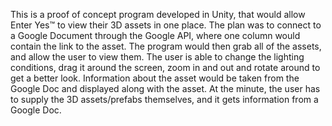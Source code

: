 This is a proof of concept program developed in Unity, that would allow Enter Yes™ to view their 3D assets in one place. The plan was to connect to a Google Document through the Google API, where one column would contain the link to the asset.
The program would then grab all of the assets, and allow the user to view them. The user is able to change the lighting conditions, drag it around the screen, zoom in and out and rotate around to get a better look. 
Information about the asset would be taken from the Google Doc and displayed along with the asset.
At the minute, the user has to supply the 3D assets/prefabs themselves, and it gets information from a Google Doc.
